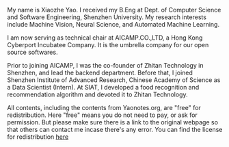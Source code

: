 My name is Xiaozhe Yao. I received my B.Eng at Dept. of Computer Science and Software Engineering, Shenzhen University. My research interests include Machine Vision, Neural Science, and Automated Machine Learning.

I am now serving as technical chair at AICAMP.CO.,LTD, a Hong Kong Cyberport Incubatee Company. It is the umbrella company for our open source softwares.

Prior to joining AICAMP, I was the co-founder of Zhitan Technology in Shenzhen, and lead the backend department. Before that, I joined Shenzhen Institute of Advanced Research, Chinese Academy of Science as a Data Scientist (Intern). At SIAT, I developed a food recognition and recommendation algorithm and devoted it to Zhitan Technology.

All contents, including the contents from Yaonotes.org, are "free" for redistribution. Here "free" means you do not need to pay, or ask for permission. But please make sure there is a link to the original webpage so that others can contact me incase there's any error. You can find the license for redistribution [here](https://creativecommons.org/licenses/by-nc-sa/4.0/deed.en)